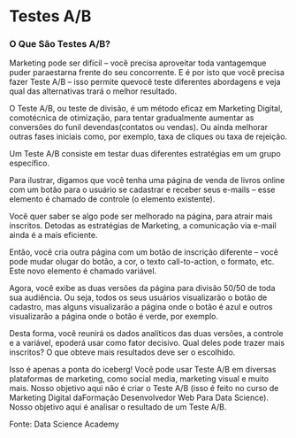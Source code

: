 # Testes A/B

### O Que São Testes A/B?

Marketing pode ser difícil – você precisa aproveitar toda vantagemque puder paraestarna frente do seu concorrente. E é por isto que você precisa fazer Teste A/B – isso permite quevocê teste diferentes abordagens e veja qual das alternativas trará o melhor resultado.

O Teste A/B, ou teste de divisão, é um método eficaz em Marketing Digital, comotécnica de otimização, para tentar gradualmente aumentar as conversões do funil devendas(contatos ou vendas). Ou ainda melhorar outras fases iniciais como, por exemplo, taxa de cliques ou taxa de rejeição. 

Um Teste A/B consiste em testar duas diferentes estratégias em um grupo específico. 

Para ilustrar, digamos que você tenha uma página de venda de livros online com um botão para o usuário se cadastrar e receber seus e-mails – esse elemento é chamado de controle (o elemento existente).

Você quer saber se algo pode ser melhorado na página, para atrair mais inscritos. Detodas as estratégias de Marketing, a comunicação via e-mail ainda é a mais eficiente.

Então, você cria outra página com um botão de inscrição diferente – você pode mudar olugar do botão, a cor, o texto call-to-action, o formato, etc. Este novo elemento é chamado variável. 

Agora, você exibe as duas versões da página para divisão 50/50 de toda sua audiência. Ou seja, todos os seus usuários visualizarão o botão de cadastro, mas alguns visualizarão a página onde o botão é azul e outros visualizarão a página onde o botão é verde, por exemplo.

Desta forma, você reunirá os dados analíticos das duas versões, a controle e a variável, epoderá usar como fator decisivo. Qual deles pode trazer mais inscritos?
O que obteve mais resultados deve ser o escolhido.

Isso é apenas a ponta do iceberg! Você pode usar Teste A/B em diversas plataformas de marketing, como social media, marketing visual e muito mais. Nosso objetivo aqui não é criar o Teste A/B (isso é feito no curso de Marketing Digital daFormação Desenvolvedor Web Para Data Science). Nosso objetivo aqui é analisar o resultado de um Teste A/B.

Fonte: Data Science Academy
